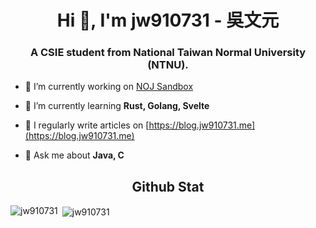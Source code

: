 <h1 align="center">Hi 👋, I'm jw910731 - 吳文元</h1>
<h3 align="center">A CSIE student from National Taiwan Normal University (NTNU).</h3>

- 🔭 I’m currently working on [NOJ Sandbox](https://noj.tw/)

- 🌱 I’m currently learning **Rust, Golang, Svelte**

- 📝 I regularly write articles on [https://blog.jw910731.me](https://blog.jw910731.me)

- 💬 Ask me about **Java, C**

<h2 align="center">Github Stat</h2>

<p><img align="left" src="https://github-readme-stats.vercel.app/api/top-langs?username=jw910731&show_icons=true" alt="jw910731" /></p>

<p>&nbsp;<img align="center" src="https://github-readme-stats.vercel.app/api?username=jw910731&show_icons=true" alt="jw910731" /></p>
